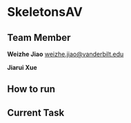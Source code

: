 # SkeletonsAV

## Team Member

**Weizhe Jiao** weizhe.jiao@vanderbilt.edu

**Jiarui Xue**

## How to run

## Current Task
